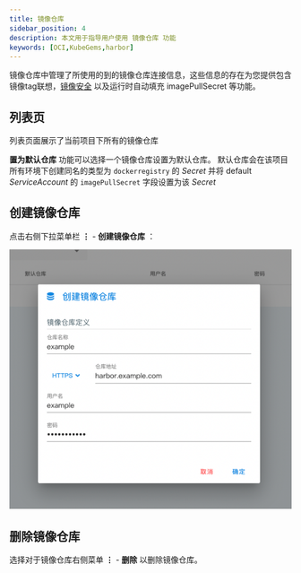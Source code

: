 ```yaml
---
title: 镜像仓库
sidebar_position: 4
description: 本文用于指导用户使用 镜像仓库 功能
keywords: [OCI,KubeGems,harbor]
---
```


镜像仓库中管理了所使用的到的镜像仓库连接信息，这些信息的存在为您提供包含 镜像tag联想，[镜像安全](orchestration#镜像安全) 以及运行时自动填充 imagePullSecret 等功能。

## 列表页

列表页面展示了当前项目下所有的镜像仓库

**置为默认仓库** 功能可以选择一个镜像仓库设置为默认仓库。
默认仓库会在该项目所有环境下创建同名的类型为 `dockerregistry` 的 _Secret_ 并将 default _ServiceAccount_ 的 `imagePullSecret` 字段设置为该 _Secret_

## 创建镜像仓库

点击右侧下拉菜单栏 **⋮** - **创建镜像仓库** ：

![registry-create](assets/registry-create.png)

## 删除镜像仓库

选择对于镜像仓库右侧菜单 **⋮** - **删除** 以删除镜像仓库。
